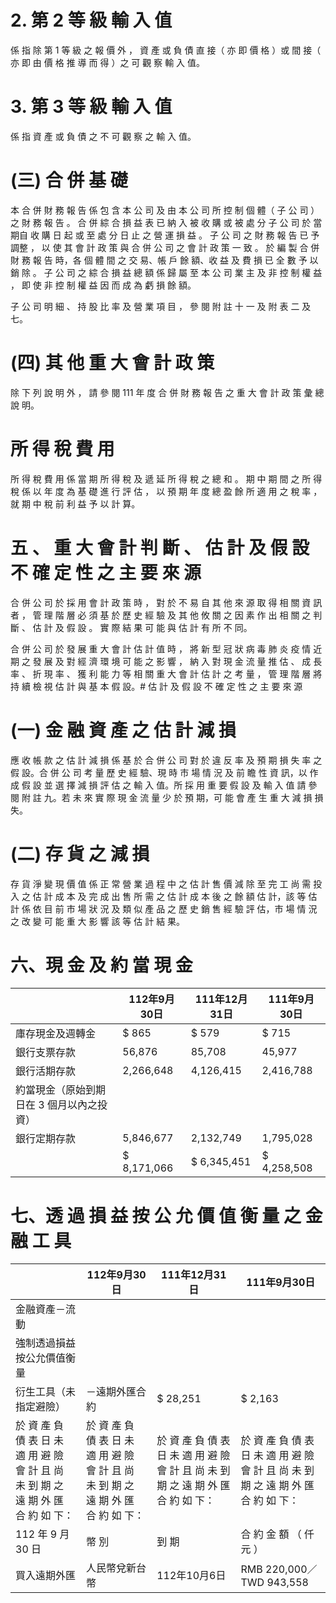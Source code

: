 # 2. 第 2 等 級 輸 入 值

係 指 除 第 1 等 級 之 報 價 外 ， 資 產 或 負 債 直 接（ 亦 即 價 格 ）或 間 接（ 亦 即 由 價 格 推 導 而 得 ）之 可 觀 察 輸 入 值。

# 3. 第 3 等 級 輸 入 值

係 指 資 產 或 負 債 之 不 可 觀 察 之 輸 入 值。

# (三) 合 併 基 礎

本 合 併 財 務 報 告 係 包 含 本 公 司 及 由 本 公 司 所 控 制 個 體（ 子 公 司 ）之 財 務 報 告 。 合 併 綜 合 損 益 表 已 納 入 被 收 購 或 被 處 分 子 公 司 於 當 期自 收 購 日 起 或 至 處 分 日 止 之 營 運 損 益 。 子 公 司 之 財 務 報 告 已 予 調整 ， 以 使 其 會 計 政 策 與 合 併 公 司 之 會 計 政 策 一 致 。 於 編 製 合 併 財 務 報 告 時，各 個 體 間 之 交 易、帳 戶 餘 額、收 益 及 費 損 已 全 數 予 以 銷 除 。 子 公 司 之 綜 合 損 益 總 額 係 歸 屬 至 本 公 司 業 主 及 非 控 制 權 益 ， 即 使 非 控 制 權 益 因 而 成 為 虧 損 餘 額。

子 公 司 明 細 、 持 股 比 率 及 營 業 項 目 ， 參 閱 附 註 十 一 及 附 表 二 及 七。

# (四) 其 他 重 大 會 計 政 策

除 下 列 說 明 外 ， 請 參 閱 111 年 度 合 併 財 務 報 告 之 重 大 會 計 政 策 彙 總 說 明。

# 所 得 稅 費 用

所 得 稅 費 用 係 當 期 所 得 稅 及 遞 延 所 得 稅 之 總 和 。 期 中 期 間 之 所 得 稅 係 以 年 度 為 基 礎 進 行 評 估 ， 以 預 期 年 度 總 盈 餘 所 適 用 之 稅 率 ， 就 期 中 稅 前 利 益 予 以 計 算。

# 五 、 重 大 會 計 判 斷 、 估 計 及 假 設 不 確 定 性 之 主 要 來 源

合 併 公 司 於 採 用 會 計 政 策 時 ， 對 於 不 易 自 其 他 來 源 取 得 相 關 資 訊 者 ， 管 理 階 層 必 須 基 於 歷 史 經 驗 及 其 他 攸 關 之 因 素 作 出 相 關 之 判 斷 、 估 計 及 假 設 。 實 際 結 果 可 能 與 估 計 有 所 不 同。

合 併 公 司 於 發 展 重 大 會 計 估 計 值 時 ， 將 新 型 冠 狀 病 毒 肺 炎 疫 情 近 期 之 發 展 及 對 經 濟 環 境 可 能 之 影 響 ， 納 入 對 現 金 流 量 推 估 、 成 長 率 、 折 現 率 、 獲 利 能 力 等 相 關 重 大 會 計 估 計 之 考 量 ， 管 理 階 層 將 持 續 檢 視 估 計 與 基 本 假 設。# 估 計 及 假 設 不 確 定 性 之 主 要 來 源

# (一) 金 融 資 產 之 估 計 減 損

應 收 帳 款 之 估 計 減 損 係 基 於 合 併 公 司 對 於 違 反 率 及 預 期 損 失 率 之 假 設。合 併 公 司 考 量 歷 史 經 驗、現 時 市 場 情 況 及 前 瞻 性 資 訊，以 作 成 假 設 並 選 擇 減 損 評 估 之 輸 入 值。所 採 用 重 要 假 設 及 輸 入 值 請 參 閱 附 註 九。若 未 來 實 際 現 金 流 量 少 於 預 期，可 能 會 產 生 重 大 減 損 損 失。

# (二) 存 貨 之 減 損

存 貨 淨 變 現 價 值 係 正 常 營 業 過 程 中 之 估 計 售 價 減 除 至 完 工 尚 需 投 入 之 估 計 成 本 及 完 成 出 售 所 需 之 估 計 成 本 後 之 餘 額 估 計，該 等 估 計 係 依 目 前 市 場 狀 況 及 類 似 產 品 之 歷 史 銷 售 經 驗 評 估，市 場 情 況 之 改 變 可 能 重 大 影 響 該 等 估 計 結 果。

# 六、現 金 及 約 當 現 金

| |112年9月30日|111年12月31日|111年9月30日|
|---|---|---|---|
|庫存現金及週轉金|$ 865|$ 579|$ 715|
|銀行支票存款|56,876|85,708|45,977|
|銀行活期存款|2,266,648|4,126,415|2,416,788|
|約當現金（原始到期日在 3 個月以內之投資）| | | |
|銀行定期存款|5,846,677|2,132,749|1,795,028|
| |$ 8,171,066|$ 6,345,451|$ 4,258,508|

# 七、透 過 損 益 按 公 允 價 值 衡 量 之 金 融 工 具

| |112年9月30日|111年12月31日|111年9月30日|
|---|---|---|---|
|金融資產－流動| | | |
|強制透過損益按公允價值衡量| | | |
|衍生工具（未指定避險）|－遠期外匯合約|$ 28,251|$ 2,163|
|於 資 產 負 債 表 日 未 適 用 避 險 會 計 且 尚 未 到 期 之 遠 期 外 匯 合 約 如 下：|於 資 產 負 債 表 日 未 適 用 避 險 會 計 且 尚 未 到 期 之 遠 期 外 匯 合 約 如 下：|於 資 產 負 債 表 日 未 適 用 避 險 會 計 且 尚 未 到 期 之 遠 期 外 匯 合 約 如 下：|於 資 產 負 債 表 日 未 適 用 避 險 會 計 且 尚 未 到 期 之 遠 期 外 匯 合 約 如 下：|
|112 年 9 月 30 日|幣 別|到 期|合 約 金 額 （ 仟 元 ）|
|買入遠期外匯|人民幣兌新台幣|112年10月6日|RMB 220,000／TWD 943,558|